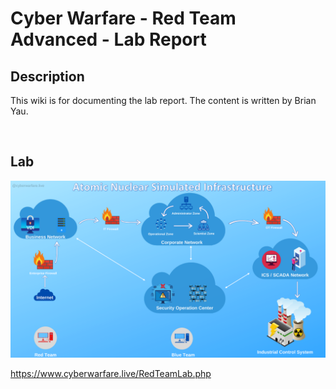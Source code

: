 # Cyber Warfare - Red Team Advanced - Lab Report


## Description

This wiki is for documenting the lab report. The content is written by Brian Yau.

<br/>

## Lab

![picture 94](images/fd8996f36f55861ea8d38e7a2740ea84ef7a9f262b9ce47e610e0aebdc1e9409.png)  

https://www.cyberwarfare.live/RedTeamLab.php

